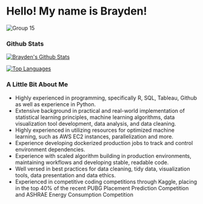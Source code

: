 # Hello! My name is Brayden!

![Group 15](https://user-images.githubusercontent.com/46543563/163054722-e8cf0e14-e1be-4c1c-b01f-d31e4385614e.png)

### Github Stats

[![Brayden's Github Stats](https://github-readme-stats.vercel.app/api?username=bdross97&count_private=true&show_icons=true&icon_color=FFFFFF&bg_color=30,F14B2A,EC008C&title_color=FFFFFF&text_color=FFFFFF)](https://github.com/anuraghazra/github-readme-stats)

[![Top Languages](https://github-readme-stats.vercel.app/api/top-langs/?username=bdross97&bg_color=30,F14B2A,EC008C&title_color=FFFFFF&text_color=FFFFFF)](https://github.com/anuraghazra/github-readme-stats)

### A Little Bit About Me

- Highly experienced in programming, specifically R, SQL, Tableau, Github as well as experience in Python. 
- Extensive background in practical and real-world implementation of statistical learning principles, machine learning algorithms, data visualization tool development, data analysis, and data cleaning.
- Highly experienced in utilizing resources for optimized machine learning, such as AWS EC2 instances, parallelization and more.
- Experience developing dockerized production jobs to track and control environment dependencies.
- Experience with scaled algorithm building in production environments, maintaining workflows and developing stable, readable code.
- Well versed in best practices for data cleaning, tidy data, visualization tools, data presentation and data ethics.
- Experienced in competitive coding competitions through Kaggle, placing in the top 40% of the recent PUBG Placement Prediction Competition and ASHRAE Energy Consumption Competition

